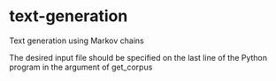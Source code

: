 # text-generation
Text generation using Markov chains

The desired input file should be specified on the last line of the Python program in the argument of get_corpus
